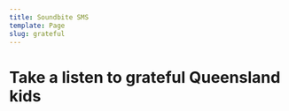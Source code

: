 ```yaml
---
title: Soundbite SMS
template: Page
slug: grateful
---
```

# Take a listen to grateful Queensland kids

